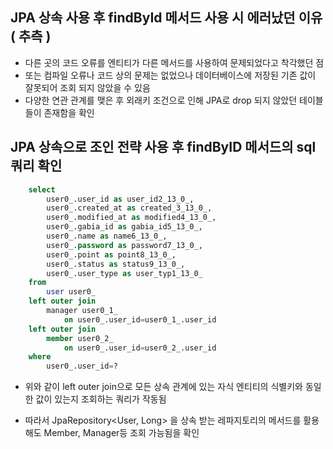 ## JPA 상속 사용 후 findById 메서드 사용 시 에러났던 이유 ( 추측 )
- 다른 곳의 코드 오류를 엔티티가 다른 메서드를 사용하여 문제되었다고 착각했던 점
- 또는 컴파일 오류나 코드 상의 문제는 없었으나 데이터베이스에 저장된 기존 값이 잘못되어 조회 되지 않았을 수 있음
- 다양한 연관 관계를 맺은 후 외래키 조건으로 인해 JPA로 drop 되지 않았던 테이블들이 존재함을 확인

## JPA 상속으로 조인 전략 사용 후 findByID 메서드의 sql 쿼리 확인

``` sql
    select
        user0_.user_id as user_id2_13_0_,
        user0_.created_at as created_3_13_0_,
        user0_.modified_at as modified4_13_0_,
        user0_.gabia_id as gabia_id5_13_0_,
        user0_.name as name6_13_0_,
        user0_.password as password7_13_0_,
        user0_.point as point8_13_0_,
        user0_.status as status9_13_0_,
        user0_.user_type as user_typ1_13_0_ 
    from
        user user0_ 
    left outer join
        manager user0_1_ 
            on user0_.user_id=user0_1_.user_id 
    left outer join
        member user0_2_ 
            on user0_.user_id=user0_2_.user_id 
    where
        user0_.user_id=?
```
- 위와 같이 left outer join으로 모든 상속 관계에 있는 자식 엔티티의 식별키와 동일한 값이 있는지 조회하는 쿼리가 작동됨   

- 따라서 JpaRepository<User, Long> 을 상속 받는 레파지토리의 메서드를 활용해도 Member, Manager등 조회 가능됨을 확인